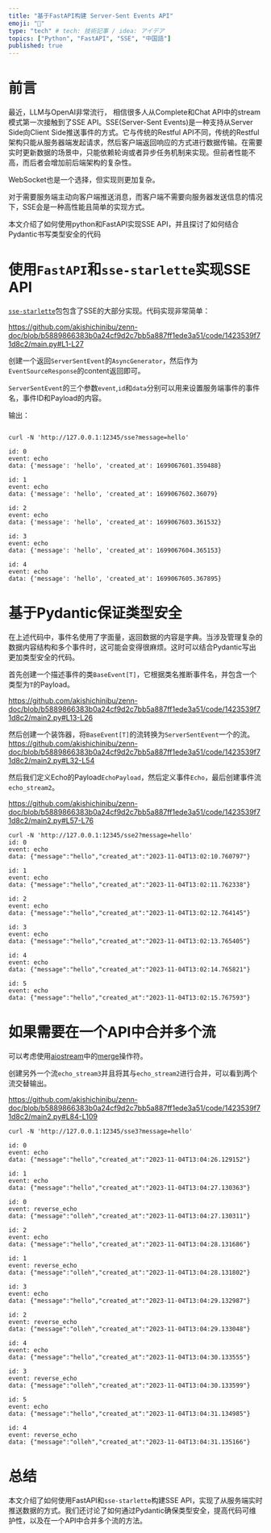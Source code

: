 ```yaml
---
title: "基于FastAPI构建 Server-Sent Events API"
emoji: "🐙"
type: "tech" # tech: 技術記事 / idea: アイデア
topics: ["Python", "FastAPI", "SSE", "中国語"]
published: true
---
```


# 前言

最近，LLM与OpenAI非常流行， 相信很多人从Complete和Chat API中的stream模式第一次接触到了SSE API。SSE(Server-Sent Events)是一种支持从Server Side向Client Side推送事件的方式。它与传统的Restful API不同，传统的Restful架构只能从服务器端发起请求，然后客户端返回响应的方式进行数据传输。在需要实时更新数据的场景中，只能依赖轮询或者异步任务机制来实现。但前者性能不高，而后者会增加前后端架构的复杂性。

WebSocket也是一个选择，但实现则更加复杂。

对于需要服务端主动向客户端推送消息，而客户端不需要向服务器发送信息的情况下，SSE会是一种高性能且简单的实现方式。

本文介绍了如何使用python和FastAPI实现SSE API，并且探讨了如何结合Pydantic书写类型安全的代码

# 使用`FastAPI`和`sse-starlette`实现SSE API

[`sse-starlette`](https://github.com/sysid/sse-starlette)包包含了SSE的大部分实现。代码实现非常简单：

https://github.com/akishichinibu/zenn-doc/blob/b5889866383b0a24cf9d2c7bb5a887ff1ede3a51/code/1423539f71d8c2/main.py#L1-L27

创建一个返回`ServerSentEvent`的`AsyncGenerator`，然后作为`EventSourceResponse`的content返回即可。

`ServerSentEvent`的三个参数`event`,`id`和`data`分别可以用来设置服务端事件的事件名，事件ID和Payload的内容。

输出：
```shell

curl -N 'http://127.0.0.1:12345/sse?message=hello'

id: 0
event: echo
data: {'message': 'hello', 'created_at': 1699067601.359488}

id: 1
event: echo
data: {'message': 'hello', 'created_at': 1699067602.36079}

id: 2
event: echo
data: {'message': 'hello', 'created_at': 1699067603.361532}

id: 3
event: echo
data: {'message': 'hello', 'created_at': 1699067604.365153}

id: 4
event: echo
data: {'message': 'hello', 'created_at': 1699067605.367895}

```

# 基于Pydantic保证类型安全

在上述代码中，事件名使用了字面量，返回数据的内容是字典。当涉及管理复杂的数据内容结构和多个事件时，这可能会变得很麻烦。这时可以结合Pydantic写出更加类型安全的代码。

首先创建一个描述事件的类`BaseEvent[T]`，它根据类名推断事件名，并包含一个类型为`T`的Payload。

https://github.com/akishichinibu/zenn-doc/blob/b5889866383b0a24cf9d2c7bb5a887ff1ede3a51/code/1423539f71d8c2/main2.py#L13-L26


然后创建一个装饰器，将`BaseEvent[T]`的流转换为`ServerSentEvent`一个的流。
https://github.com/akishichinibu/zenn-doc/blob/b5889866383b0a24cf9d2c7bb5a887ff1ede3a51/code/1423539f71d8c2/main2.py#L32-L54


然后我们定义Echo的Payload`EchoPayload`，然后定义事件`Echo`，最后创建事件流`echo_stream2`。

https://github.com/akishichinibu/zenn-doc/blob/b5889866383b0a24cf9d2c7bb5a887ff1ede3a51/code/1423539f71d8c2/main2.py#L57-L76

```shell
curl -N 'http://127.0.0.1:12345/sse2?message=hello'
id: 0
event: echo
data: {"message":"hello","created_at":"2023-11-04T13:02:10.760797"}

id: 1
event: echo
data: {"message":"hello","created_at":"2023-11-04T13:02:11.762338"}

id: 2
event: echo
data: {"message":"hello","created_at":"2023-11-04T13:02:12.764145"}

id: 3
event: echo
data: {"message":"hello","created_at":"2023-11-04T13:02:13.765405"}

id: 4
event: echo
data: {"message":"hello","created_at":"2023-11-04T13:02:14.765821"}

id: 5
event: echo
data: {"message":"hello","created_at":"2023-11-04T13:02:15.767593"}
```

# 如果需要在一个API中合并多个流

可以考虑使用[aiostream](https://github.com/vxgmichel/aiostream)中的[merge](https://aiostream.readthedocs.io/en/latest/operators.html#aiostream.stream.merge)操作符。

创建另外一个流`echo_stream3`并且将其与`echo_stream2`进行合并，可以看到两个流交替输出。

https://github.com/akishichinibu/zenn-doc/blob/b5889866383b0a24cf9d2c7bb5a887ff1ede3a51/code/1423539f71d8c2/main2.py#L84-L109

```shell
curl -N 'http://127.0.0.1:12345/sse3?message=hello'

id: 0
event: echo
data: {"message":"hello","created_at":"2023-11-04T13:04:26.129152"}

id: 1
event: echo
data: {"message":"hello","created_at":"2023-11-04T13:04:27.130363"}

id: 0
event: reverse_echo
data: {"message":"olleh","created_at":"2023-11-04T13:04:27.130311"}

id: 2
event: echo
data: {"message":"hello","created_at":"2023-11-04T13:04:28.131686"}

id: 1
event: reverse_echo
data: {"message":"olleh","created_at":"2023-11-04T13:04:28.131802"}

id: 3
event: echo
data: {"message":"hello","created_at":"2023-11-04T13:04:29.132987"}

id: 2
event: reverse_echo
data: {"message":"olleh","created_at":"2023-11-04T13:04:29.133048"}

id: 4
event: echo
data: {"message":"hello","created_at":"2023-11-04T13:04:30.133555"}

id: 3
event: reverse_echo
data: {"message":"olleh","created_at":"2023-11-04T13:04:30.133599"}

id: 5
event: echo
data: {"message":"hello","created_at":"2023-11-04T13:04:31.134985"}

id: 4
event: reverse_echo
data: {"message":"olleh","created_at":"2023-11-04T13:04:31.135166"}
```

# 总结

本文介绍了如何使用FastAPI和`sse-starlette`构建SSE API，实现了从服务端实时推送数据的方式。我们还讨论了如何通过Pydantic确保类型安全，提高代码可维护性，以及在一个API中合并多个流的方法。
